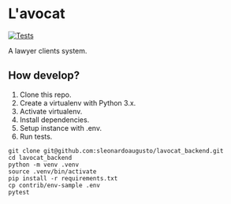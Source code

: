 # L'avocat

[![Tests](https://github.com/sleonardoaugusto/lavocat_backend/actions/workflows/ci-cd.yaml/badge.svg)](https://github.com/sleonardoaugusto/lavocat_backend/actions/workflows/ci-cd.yaml)

A lawyer clients system.

## How develop?

1. Clone this repo.
2. Create a virtualenv with Python 3.x.
3. Activate virtualenv.
4. Install dependencies.
5. Setup instance with .env.
6. Run tests.

```console
git clone git@github.com:sleonardoaugusto/lavocat_backend.git
cd lavocat_backend
python -m venv .venv
source .venv/bin/activate
pip install -r requirements.txt
cp contrib/env-sample .env
pytest
```